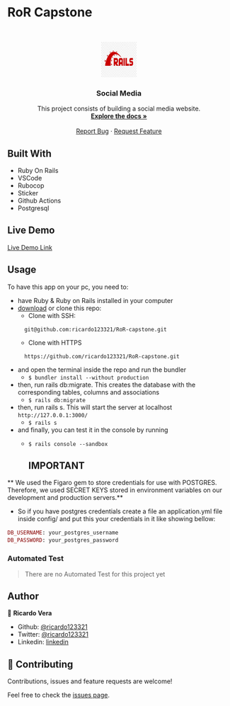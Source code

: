 # RoR Capstone

<br />
<p align="center">
  <a href="https://github.com/ricardo123321/RoR-capstone">
    <img src="rails-image.jpg" alt="Logo" width="80" height="80">
  </a>

  <h3 align="center">Social Media</h3>

  <p align="center">
    This project consists of building a social media website.
    <br />
    <a href="https://github.com/ricardo123321/RoR-capstone"><strong>Explore the docs »</strong></a>
    <br />
    <br />
    <a href="https://github.com/ricardo123321/RoR-capstone">Report Bug</a>
    ·
    <a href="https://github.com/ricardo123321/RoR-capstone">Request Feature</a>
  </p>
</p>

## Built With

- Ruby On Rails
- VSCode
- Rubocop 
- Sticker
- Github Actions
- Postgresql

## Live Demo

[Live Demo Link](https://ror-caps.herokuapp.com/)


<!-- INSTALLATION -->
## Usage

To have this app on your pc, you need to:
* have Ruby & Ruby on Rails installed in your computer
* [download](https://github.com/ricardo123321/RoR-capstone/archive/features.zip) or clone this repo:
  - Clone with SSH:
  ```
    git@github.com:ricardo123321/RoR-capstone.git
  ```
  - Clone with HTTPS
  ```
    https://github.com/ricardo123321/RoR-capstone.git
  ```
* and open the terminal inside the repo and run the bundler
  - ```$ bundler install --without production```
* then, run rails db:migrate. This creates the database with the corresponding tables, columns and associations
  - ```$ rails db:migrate```
* then, run rails s. This will start the server at localhost `http://127.0.0.1:3000/`
  - ```$ rails s```
* and finally, you can test it in the console by running
  - ```$ rails console --sandbox```
  
    ## IMPORTANT

** We used the Figaro gem to store credentials for use with POSTGRES. Therefore, we used SECRET KEYS stored in environment variables on our development and production servers.**

- So if you have postgres credentials create a file an application.yml file inside config/ and put this your credentials in it like showing bellow:

```ruby
DB_USERNAME: your_postgres_username
DB_PASSWORD: your_postgres_password
```
 
<!-- AUTOMATED TEST -->
### Automated Test

> There are no Automated Test for this project yet

## Author

👤 **Ricardo Vera**

- Github: [@ricardo123321](https://github.com/ricardo123321)
- Twitter: [@ricardo123321](https://twitter.com/ricardo123321)
- Linkedin: [linkedin](https://linkedin.com/in/ricardo123321)

## 🤝 Contributing

Contributions, issues and feature requests are welcome!

Feel free to check the [issues page](issues/).
